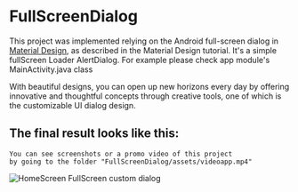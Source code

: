 # FullScreenDialog

This project was implemented relying on the Android full-screen dialog in [Material Design](https://material.io/components/dialogs), 
as described in the Material Design tutorial. It's a simple fullScreen Loader AlertDialog.
For example please check app module's MainActivity.java class

With beautiful designs, you can open up new horizons every day by offering innovative and thoughtful 
concepts through creative tools, one of which is the customizable UI dialog design.

## The final result looks like this:
```
You can see screenshots or a promo video of this project 
by going to the folder "FullScreenDialog/assets/videoapp.mp4"
```
![HomeScreen](https://github.com/fotehkamolov96/FullScreenDialog/blob/main/assets/fullcustom.png?raw=true)
FullScreen custom dialog